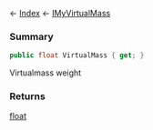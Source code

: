 ← [Index](Api-Index) ← [IMyVirtualMass](SpaceEngineers.Game.ModAPI.Ingame.IMyVirtualMass)

### Summary

```csharp
public float VirtualMass { get; }
```

Virtualmass weight

### Returns

[float](System.Single)


